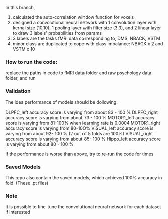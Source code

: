 In this branch,

1. calculated the auto-correlation window function for voxels
2. designed a convolutional neural network with 1 convolution layer with kernal size (10,10), 1 pooling layer with filter size (3,3), and 2 linear layer to draw 3 labels' probabilities from params
3. 3 labels are the tasks fMRI data corresponding to, DMS, NBACK, VSTM
4. minor class are duplicated to cope with class imbalance: NBACK x 2 and VSTM x 10

### How to run the code:

replace the paths in code to fMRI data folder and raw psychology data folder, and run <python3 classifier.py>

### Validation

The idea performance of models should be dollowing:

DLPFC_left accuracy score is varying from about 83 - 100 % 
DLPFC_right accuracy score is varying from about 73 - 100 % 
MOTOR1_left accuracy score is varying from 81-100% when learning rate is 0.0004
MOTOR1_right accuracy score is varying from 80-100%
VISUAL_left accuracy score is varying from about 92- 100 %  (2 out of 5 folds are 100%)
VISUAL_right accuracy score is varying from about 85- 100 %
Hippo_left accuracy score is varying from about 80 - 100 %

If the performance is worse than above, try to re-run the code for times

### Saved Models

This repo also contain the saved models, which achieved 100% accuracy in fold. (These .pt files)

### Note

It is possible to fine-tune the convolutional neural network for each dataset if interested





